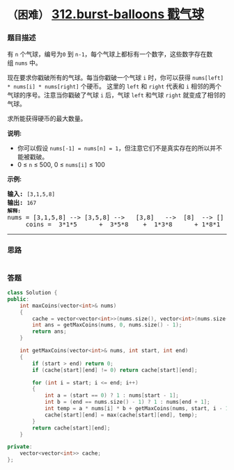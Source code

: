 # `（困难）` [312.burst-balloons 戳气球](https://leetcode-cn.com/problems/burst-balloons/)

### 题目描述
<p>有 <code>n</code> 个气球，编号为<code>0</code> 到 <code>n-1</code>，每个气球上都标有一个数字，这些数字存在数组&nbsp;<code>nums</code>&nbsp;中。</p>

<p>现在要求你戳破所有的气球。每当你戳破一个气球 <code>i</code> 时，你可以获得&nbsp;<code>nums[left] * nums[i] * nums[right]</code>&nbsp;个硬币。&nbsp;这里的&nbsp;<code>left</code>&nbsp;和&nbsp;<code>right</code>&nbsp;代表和&nbsp;<code>i</code>&nbsp;相邻的两个气球的序号。注意当你戳破了气球 <code>i</code> 后，气球&nbsp;<code>left</code>&nbsp;和气球&nbsp;<code>right</code>&nbsp;就变成了相邻的气球。</p>

<p>求所能获得硬币的最大数量。</p>

<p><strong>说明:</strong></p>

<ul>
	<li>你可以假设&nbsp;<code>nums[-1] = nums[n] = 1</code>，但注意它们不是真实存在的所以并不能被戳破。</li>
	<li>0 ≤ <code>n</code> ≤ 500, 0 ≤ <code>nums[i]</code> ≤ 100</li>
</ul>

<p><strong>示例:</strong></p>

<pre><strong>输入:</strong> <code>[3,1,5,8]</code>
<strong>输出:</strong> <code>167 
<strong>解释: </strong></code>nums = [3,1,5,8] --> [3,5,8] -->   [3,8]   -->  [8]  --> []
&nbsp;    coins =  3*1*5      +  3*5*8    +  1*3*8      + 1*8*1   = 167
</pre>


---
### 思路
```
```



### 答题
``` C++
class Solution {
public:
    int maxCoins(vector<int>& nums) 
	{
		cache = vector<vector<int>>(nums.size(), vector<int>(nums.size(), 0));
		int ans = getMaxCoins(nums, 0, nums.size() - 1);
		return ans;
    }

	int getMaxCoins(vector<int>& nums, int start, int end)
	{
		if (start > end) return 0;
		if (cache[start][end] != 0) return cache[start][end];

		for (int i = start; i <= end; i++)
		{
			int a = (start == 0) ? 1 : nums[start - 1];
			int b = (end == nums.size() - 1) ? 1 : nums[end + 1];
			int temp = a * nums[i] * b + getMaxCoins(nums, start, i - 1) + getMaxCoins(nums, i + 1, end);
			cache[start][end] = max(cache[start][end], temp);
		}
		return cache[start][end];
	}

private:
	vector<vector<int>> cache;
};
```




